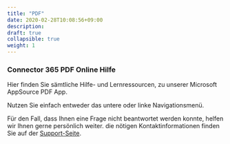 ```yaml
---
title: "PDF"
date: 2020-02-28T10:08:56+09:00
description: 
draft: true
collapsible: true
weight: 1
---
```

### Connector 365 PDF Online Hilfe

Hier finden Sie sämtliche Hilfe- und Lernressourcen, zu unserer Microsoft AppSource PDF App.

Nutzen Sie einfach entweder das untere oder linke Navigationsmenü.

Für den Fall, dass Ihnen eine Frage nicht beantwortet werden konnte, helfen wir Ihnen gerne persönlich weiter. die nötigen Kontaktinformationen finden Sie auf der [Support-Seite](de-de/apps/help-and-support/).